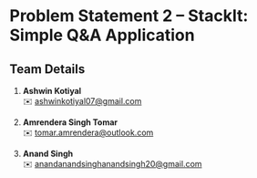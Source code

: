 # Problem Statement 2 – StackIt: Simple Q&A Application

## Team Details

1. **Ashwin Kotiyal**  
   ✉️ [ashwinkotiyal07@gmail.com](mailto:ashwinkotiyal07@gmail.com)

2. **Amrendera Singh Tomar**  
   ✉️ [tomar.amrendera@outlook.com](mailto:tomar.amrendera@outlook.com)

3. **Anand Singh**  
   ✉️ [anandanandsinghanandsingh20@gmail.com](mailto:anandanandsinghanandsingh20@gmail.com)
